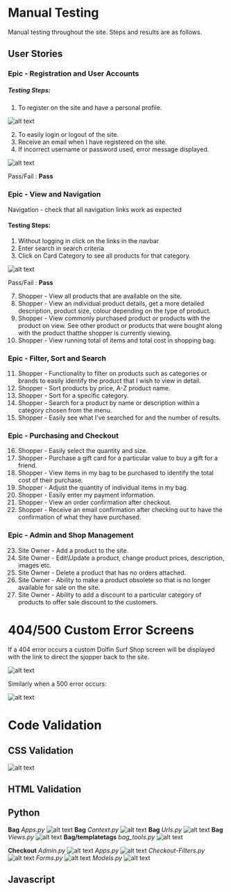 # Manual Testing
Manual testing throughout the site. Steps and results are as follows.

## User Stories
### Epic - Registration and User Accounts
##### Testing Steps:

1. To register on the site and have a personal profile.

![alt text](assets/test-documentation/Test-SignUp-Screen.png)

2. To easily login or logout of the site.
3. Receive an email when I have registered on the site.
4. If incorrect username or password used, error message displayed.  

![alt text](assets/test-documentation/Test-SignIn-Error.png)

Pass/Fail : **Pass**

### Epic - View and Navigation	

Navigation - check that all navigation links work as expected
#### Testing Steps:

1. Without logging in click on the links in the navbar
2. Enter search in search criteria
4. Click on Card Category to see all products for that category.

![alt text](assets/test-documentation/Test-Products-NoLogin.png)

Pass/Fail : **Pass**

7.	Shopper - View all products that are available on the site.
8.	Shopper - View an individual product details, get a more detailed description, product size, colour depending on the type of product.
8.	Shopper	- View commonly purchased product or products with the product on view. See other product or products that were bought along with the product thatthe shopper is currently viewing.
10.	Shopper - View running total of items and total cost in shopping bag. 

### Epic - Filter,  Sort and Search	
11.	Shopper	- Functionality to filter on products such as categories or brands to easily identify the product that I wish to view in detail.
12.	Shopper	- Sort products by price, A-Z product name.	
13.	Shopper	- Sort for a specific category.
14.	Shopper	- Search for a product by name or description within a category chosen from the menu.
15.	Shopper	- Easily see what I've searched for and the number of results.

### Epic - Purchasing and Checkout	
16.	Shopper	- Easily select the quantity and size.
17.	Shopper	- Purchase a gift card for a particular value to buy a gift for a friend.
18.	Shopper	- View items in my bag to be purchased to identify the total cost of their purchase.
19.	Shopper	- Adjust the quantity of individual items in my bag.
20.	Shopper	- Easily enter my payment information. 
21.	Shopper	- View an order confirmation after checkout.
22.	Shopper	- Receive an email confirmation after checking out to have the confirmation of what they have purchased.

### Epic - Admin and Shop Management	
23.	Site Owner - Add a product to the site.
24.	Site Owner - Edit\Update a product, change product prices, description, images etc.
25.	Site Owner - Delete a product that has no orders attached.
26.	Site Owner - Ability to make a product obsolete so that is no longer available for sale on the site.
27.	Site Owner - Ability to add a discount to a particular category of products	to offer sale discount to the customers.


# 404/500 Custom Error Screens

If a 404 error occurs a custom Dolfin Surf Shop screen will be displayed with the link to direct the sjopper back to the site.

![alt text](assets/documentation/404-Error-Screen.png)

Similarly when a 500 error occurs:

![alt text](assets/documentation/500-Error-Screen.png)

# Code Validation

## CSS Validation

![alt text](assets/documentation/CSS-Validator.png) 

## HTML Validation
## Python

**Bag**
*Apps.py*
![alt text](assets/code-validation/Bag-Apps-Py.png)
**Bag**
*Context.py*
![alt text](assets/code-validation/Bag-Context-Py.png)
**Bag**
*Urls.py*
![alt text](assets/code-validation/Bag-Urls-Py.png)
**Bag**
*Views.py*
![alt text](assets/code-validation/Bag-Views-Py.png)
**Bag/templatetags**
*bag_tools.py*
![alt text](assets/code-validation/Bag-Tools-Py.png)

**Checkout**
*Admin.py*
![alt text](assets/code-validation/Checkout-Admin-Py.png)
*Apps.py*
![alt text](assets/code-validation/Checkout-Admin-Py.png)
*Checkout-Filters.py*
![alt text](assets/code-validation/Checkout-Admin-Py.png)
*Forms.py*
![alt text](assets/code-validation/Checkout-Admin-Py.png)
*Models.py*
![alt text](assets/code-validation/Checkout-Models-Py.png)


## Javascript

